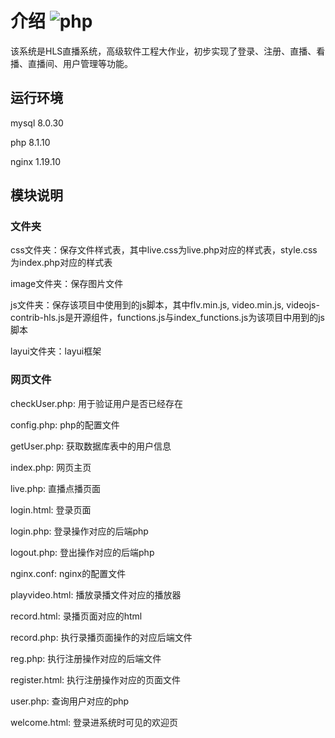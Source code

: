 # 介绍 ![php](https://github.com/windcry1/SeriorSoftwareEngineering/actions/workflows/php.yml/badge.svg)
该系统是HLS直播系统，高级软件工程大作业，初步实现了登录、注册、直播、看播、直播间、用户管理等功能。

## 运行环境
mysql 8.0.30

php 8.1.10

nginx 1.19.10

## 模块说明

### 文件夹

css文件夹：保存文件样式表，其中live.css为live.php对应的样式表，style.css为index.php对应的样式表

image文件夹：保存图片文件

js文件夹：保存该项目中使用到的js脚本，其中flv.min.js, video.min.js, videojs-contrib-hls.js是开源组件，functions.js与index_functions.js为该项目中用到的js脚本

layui文件夹：layui框架

### 网页文件

checkUser.php: 用于验证用户是否已经存在

config.php: php的配置文件

getUser.php: 获取数据库表中的用户信息

index.php: 网页主页

live.php: 直播点播页面

login.html: 登录页面

login.php: 登录操作对应的后端php

logout.php: 登出操作对应的后端php

nginx.conf: nginx的配置文件

playvideo.html: 播放录播文件对应的播放器

record.html: 录播页面对应的html

record.php: 执行录播页面操作的对应后端文件

reg.php: 执行注册操作对应的后端文件

register.html: 执行注册操作对应的页面文件

user.php: 查询用户对应的php

welcome.html: 登录进系统时可见的欢迎页